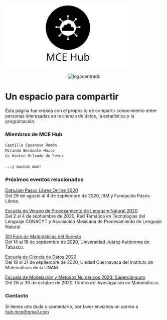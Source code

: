 ![logo](https://github.com/mcehub/mcehub.github.io/blob/master/mcehub_logo.png)


<p align="center">
  <img src="../mcehub_logo.png" alt="logocentrado"/>
</p>


# Un espacio para compartir

Ésta página fue creada con el propósito de compartir conocimiento entre personas interesadas en la ciencia de datos, la estadística y la programación.


### Miembros de MCE Hub


```markdown
Castillo Casanova Román
Miranda Belmonte Hairo 
Uc Kantun Orlando de Jesus

...y muchos más!
```

### Próximos eventos relacionados

[DataJam Pasos Libres Online 2020](https://www.ibm.com/events/co/es/datajam/)\
Del 29 de agosto al 4 de septiembre de 2020, IBM y Fundación Pasos Libres.

[Escuela de Verano de Procesamiento de Lenguaje Natural 2020](https://ampln.github.io/escuelaverano2020/#contact)\
Del 2 al 4 de septiembre de 2020, Red Temática en Tecnologías del Lenguaje CONACYT y Asociación Mexicana de Procesamiento de Lenguaje Natural.

[XIII Foro de Matemáticas del Sureste](http://congresos.ujat.mx/foromatematicas/registro)\
Del 14 al 18 de septiembre de 2020, Universidad Juárez Autónoma de Tabasco.

[Escuela de Ciencia de Datos 2020](http://www.matcuer.unam.mx/cienciasdatos)\
Del 19 al 31 de septiembre de 2020, Unidad Cuernavaca del Instituto de Matemáticas de la UNAM.

[Escuela de Modelación y Métodos Numéricos 2020: Supercómputo](http://modelacion2020.eventos.cimat.mx/)\
Del 28 al 30 de octubre de 2020, Centro de Investigación en Matemáticas.

### Contacto

Si tienes una duda o comentario, por favor envíanos un correo a [hub.mce@gmail.com](https://www.gmail.com)

